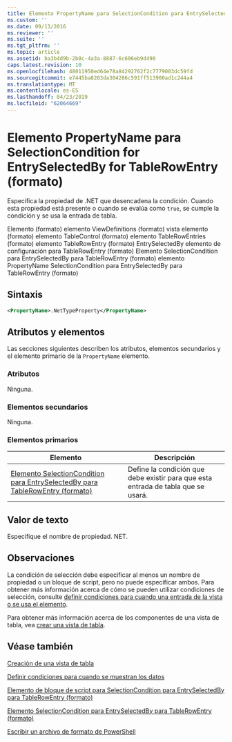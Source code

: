 ```yaml
---
title: Elemento PropertyName para SelectionCondition para EntrySelectedBy para TableRowEntry (formato) | Microsoft Docs
ms.custom: ''
ms.date: 09/13/2016
ms.reviewer: ''
ms.suite: ''
ms.tgt_pltfrm: ''
ms.topic: article
ms.assetid: ba3b4d9b-2b8c-4a3a-8887-6c606eb9d490
caps.latest.revision: 10
ms.openlocfilehash: 48011950ed64e78a84292762f2c7779003dc59fd
ms.sourcegitcommit: e7445ba8203da304286c591ff513900ad1c244a4
ms.translationtype: MT
ms.contentlocale: es-ES
ms.lasthandoff: 04/23/2019
ms.locfileid: "62064669"
---
```

# <a name="propertyname-element-for-selectioncondition-for-entryselectedby-for-tablerowentry-format"></a>Elemento PropertyName para SelectionCondition for EntrySelectedBy for TableRowEntry (formato)

Especifica la propiedad de .NET que desencadena la condición. Cuando esta propiedad está presente o cuando se evalúa como `true`, se cumple la condición y se usa la entrada de tabla.

Elemento (formato) elemento ViewDefinitions (formato) vista elemento (formato) elemento TableControl (formato) elemento TableRowEntries (formato) elemento TableRowEntry (formato) EntrySelectedBy elemento de configuración para TableRowEntry (formato) Elemento SelectionCondition para EntrySelectedBy para TableRowEntry (formato) elemento PropertyName SelectionCondition para EntrySelectedBy para TableRowEntry (formato)

## <a name="syntax"></a>Sintaxis

```xml
<PropertyName>.NetTypeProperty</PropertyName>
```

## <a name="attributes-and-elements"></a>Atributos y elementos

Las secciones siguientes describen los atributos, elementos secundarios y el elemento primario de la `PropertyName` elemento.

### <a name="attributes"></a>Atributos

Ninguna.

### <a name="child-elements"></a>Elementos secundarios

Ninguna.

### <a name="parent-elements"></a>Elementos primarios

|Elemento|Descripción|
|-------------|-----------------|
|[Elemento SelectionCondition para EntrySelectedBy para TableRowEntry (formato)](./selectioncondition-element-for-entryselectedby-for-tablecontrol-format.md)|Define la condición que debe existir para que esta entrada de tabla que se usará.|

## <a name="text-value"></a>Valor de texto

Especifique el nombre de propiedad. NET.

## <a name="remarks"></a>Observaciones

La condición de selección debe especificar al menos un nombre de propiedad o un bloque de script, pero no puede especificar ambos. Para obtener más información acerca de cómo se pueden utilizar condiciones de selección, consulte [definir condiciones para cuando una entrada de la vista o se usa el elemento](./defining-conditions-for-displaying-data.md).

Para obtener más información acerca de los componentes de una vista de tabla, vea [crear una vista de tabla](./creating-a-table-view.md).

## <a name="see-also"></a>Véase también

[Creación de una vista de tabla](./creating-a-table-view.md)

[Definir condiciones para cuando se muestran los datos](./defining-conditions-for-displaying-data.md)

[Elemento de bloque de script para SelectionCondition para EntrySelectedBy para TableRowEntry (formato)](./scriptblock-element-for-selectioncondition-for-entryselectedby-for-tablecontrol-format.md)

[Elemento SelectionCondition para EntrySelectedBy para TableRowEntry (formato)](./selectioncondition-element-for-entryselectedby-for-tablecontrol-format.md)

[Escribir un archivo de formato de PowerShell](./writing-a-powershell-formatting-file.md)
